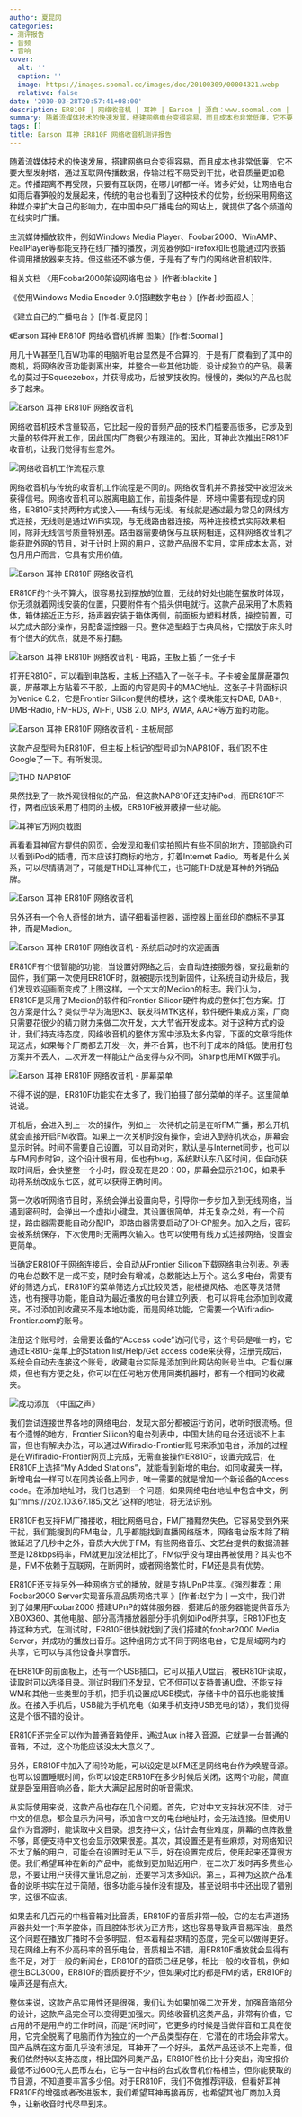 ```yaml
---
author: 夏昆冈
categories:
- 测评报告
- 音频
- 音响
cover:
  alt: ''
  caption: ''
  image: https://images.soomal.cc/images/doc/20100309/00004321.webp
  relative: false
date: '2010-03-28T20:57:41+08:00'
description: ER810F | 网络收音机 | 耳神 | Earson | 源自：www.soomal.com | 版权：原创 |  平均/总评分：08.40/42
summary: 随着流媒体技术的快速发展，搭建网络电台变得容易，而且成本也非常低廉，它不要大型发射塔，通过互联网传播数据，传输过程不易受到干扰，收音质量更加稳定。传播距离不再受限，只要有互联网，在哪儿听都一样。诸多好处，让网络电台如雨后春笋般的发展起来，传统的电台也看到了这种技术的优势，纷纷采用网络这种媒介来扩大自己的影响力
tags: []
title: Earson 耳神 ER810F 网络收音机测评报告
---
```


随着流媒体技术的快速发展，搭建网络电台变得容易，而且成本也非常低廉，它不要大型发射塔，通过互联网传播数据，传输过程不易受到干扰，收音质量更加稳定。传播距离不再受限，只要有互联网，在哪儿听都一样。诸多好处，让网络电台如雨后春笋般的发展起来，传统的电台也看到了这种技术的优势，纷纷采用网络这种媒介来扩大自己的影响力，在中国中央广播电台的网站上，就提供了各个频道的在线实时广播。



主流媒体播放软件，例如Windows Media Player、Foobar2000、WinAMP、RealPlayer等都能支持在线广播的播放，浏览器例如Firefox和IE也能通过内嵌插件调用播放器来支持。但这些还不够方便，于是有了专门的网络收音机软件。



相关文档
《用Foobar2000架设网络电台 》[作者:blackite ]

《使用Windows Media Encoder 9.0搭建数字电台 》[作者:炒面超人 ]

《建立自己的广播电台 》[作者:夏昆冈 ]

《Earson 耳神 ER810F 网络收音机拆解 图集》[作者:Soomal ]



用几十W甚至几百W功率的电脑听电台显然是不合算的，于是有厂商看到了其中的商机，将网络收音功能剥离出来，并整合一些其他功能，设计成独立的产品。最著名的莫过于Squeezebox，并获得成功，后被罗技收购。慢慢的，类似的产品也就多了起来。



![Earson 耳神 ER810F 网络收音机](https://images.soomal.cc/images/doc/20100309/00004318.webp)



网络收音机技术含量较高，它比起一般的音频产品的技术门槛要高很多，它涉及到大量的软件开发工作，因此国内厂商很少有跟进的。因此，耳神此次推出ER810F收音机，让我们觉得有些意外。



![网络收音机工作流程示意](https://images.soomal.cc/images/doc/20100327/00004723.webp)



网络收音机与传统的收音机工作流程是不同的。网络收音机并不靠接受中波短波来获得信号。网络收音机可以脱离电脑工作，前提条件是，环境中需要有现成的网络，ER810F支持两种方式接入――有线与无线。有线就是通过最为常见的网线方式连接，无线则是通过WiFi实现，与无线路由器连接，两种连接模式实际效果相同，除非无线信号质量特别差。路由器需要确保与互联网相连，这样网络收音机才能获取外网的节目，对于计时上网的用户，这款产品很不实用，实用成本太高，对包月用户而言，它具有实用价值。



![Earson 耳神 ER810F 网络收音机](https://images.soomal.cc/images/doc/20100309/00004321.webp)



ER810F的个头不算大，很容易找到摆放的位置，无线的好处也能在摆放时体现，你无须就着网线安装的位置，只要附件有个插头供电就行。这款产品采用了木质箱体，箱体接近正方形，扬声器安装于箱体两侧，前面板为塑料材质，操控前置，可以完成大部分操作，另配备遥控器一只。整体造型趋于古典风格，它摆放于床头时有个很大的优点，就是不易打翻。



![Earson 耳神 ER810F 网络收音机 - 电路，主板上插了一张子卡](https://images.soomal.cc/images/doc/20100309/00004329.webp)



打开ER810F，可以看到电路板，主板上还插入了一张子卡。子卡被金属屏蔽罩包裹，屏蔽罩上方贴着不干胶，上面的内容是网卡的MAC地址。这张子卡背面标识为Venice 6.2，它是Frontier Silicon提供的模块，这个模块能支持DAB, DAB+, DMB-Radio, FM-RDS, Wi-Fi, USB 2.0, 
MP3, WMA, AAC+等方面的功能。



![Earson 耳神 ER810F 网络收音机 - 主板局部](https://images.soomal.cc/images/doc/20100309/00004332.webp)



这款产品型号为ER810F，但主板上标记的型号却为NAP810F，我们忍不住Google了一下。有所发现。



![THD NAP810F](https://images.soomal.cc/images/doc/20100328/00004724.webp)



果然找到了一款外观很相似的产品，但这款NAP810F还支持iPod，而ER810F不行，两者应该采用了相同的主板，ER810F被屏蔽掉一些功能。



![耳神官方网页截图](https://images.soomal.cc/images/doc/20100328/00004725.webp)



再看看耳神官方提供的网页，会发现和我们实拍照片有些不同的地方，顶部隐约可以看到iPod的插槽，而本应该打商标的地方，打着Internet 
Radio。两者是什么关系，可以尽情猜测了，可能是THD让耳神代工，也可能THD就是耳神的外销品牌。



![Earson 耳神 ER810F 网络收音机](https://images.soomal.cc/images/doc/20100309/00004320.webp)



另外还有一个令人奇怪的地方，请仔细看遥控器，遥控器上面丝印的商标不是耳神，而是Medion。



![Earson 耳神 ER810F 网络收音机 - 系统启动时的欢迎画面](https://images.soomal.cc/images/doc/20100328/00004726.webp)



ER810F有个很智能的功能，当设置好网络之后，会自动连接服务器，查找最新的固件，我们第一次使用ER810F时，就被提示找到新固件，让系统自动升级后，我们发现欢迎画面变成了上图这样，一个大大的Medion的标志。我们认为，ER810F是采用了Medion的软件和Frontier Silicon硬件构成的整体打包方案。打包方案是什么？类似于华为海思K3、联发科MTK这样，软件硬件集成方案，厂商只需要花很少的精力财力来做二次开发，大大节省开发成本。对于这种方式的设计，我们持支持态度，网络收音机的整体方案中涉及太多内容，下面的文章将能体现这点，如果每个厂商都去开发一次，并不合算，也不利于成本的降低。使用打包方案并不丢人，二次开发一样能让产品变得与众不同，Sharp也用MTK做手机。



![Earson 耳神 ER810F 网络收音机 - 屏幕菜单](https://images.soomal.cc/images/doc/20100328/00004727.webp)



不得不说的是，ER810F功能实在太多了，我们拍摄了部分菜单的样子。这里简单说说。



开机后，会进入到上一次的操作，例如上一次待机之前是在听FM广播，那么开机就会直接开启FM收音。如果上一次关机时没有操作，会进入到待机状态，屏幕会显示时钟。时间不需要自己设置，可以自动对时，默认是与Internet同步，也可以与FM同步时钟，这个设计很有用，但也有bug，系统默认东八区时间，但自动获取时间后，会快整整一个小时，假设现在是20：00，屏幕会显示21:00，如果手动将系统改成东七区，就可以获得正确时间。



第一次收听网络节目时，系统会弹出设置向导，引导你一步步加入到无线网络，当遇到密码时，会弹出一个虚拟小键盘。其设置很简单，并无复杂之处，有一个前提，路由器需要能自动分配IP，即路由器需要启动了DHCP服务。加入之后，密码会被系统保存，下次使用时无需再次输入。也可以使用有线方式连接网络，设置会更简单。



当确定ER810F于网络连接后，会自动从Frontier Silicon下载网络电台列表。列表的电台总数不是一成不变，随时会有增减，总数能达上万个。这么多电台，需要有好的筛选方式，ER810F的菜单筛选方式比较灵活，能根据风格、地区等灵活筛选，也有搜寻功能，能自动为最近播放的电台建立列表，也可以将电台添加到收藏夹。不过添加到收藏夹不是本地功能，而是网络功能，它需要一个Wifiradio-Frontier.com的账号。



注册这个账号时，会需要设备的“Access code”访问代号，这个号码是唯一的，它通过ER810F菜单上的Station list/Help/Get access code来获得，注册完成后，系统会自动去连接这个账号，收藏电台实际是添加到此网站的账号当中。它看似麻烦，但也有方便之处，你可以在任何地方使用同类机器时，都有一个相同的收藏夹。



![成功添加 《中国之声》](https://images.soomal.cc/images/doc/20100328/00004728.webp)



我们尝试连接世界各地的网络电台，发现大部分都被运行访问，收听时很流畅。但有个遗憾的地方，Frontier Silicon的电台列表中，中国大陆的电台还远谈不上丰富，但也有解决办法，可以通过Wifiradio-Frontier账号来添加电台，添加的过程是在Wifiradio-Frontier网页上完成，无需直接操作ER810F，设置完成后，在ER810F上选择“My Added Stations”，就能看到新增的电台。如同收藏夹一样，新增电台一样可以在同类设备上同步，唯一需要的就是增加一个新设备的Access code。在添加地址时，我们也遇到一个问题，如果网络电台地址中包含中文，例如“mms://202.103.67.185/文艺”这样的地址，将无法识别。



ER810F也支持FM广播接收，相比网络电台，FM广播黯然失色，它容易受到外来干扰，我们能搜到的FM电台，几乎都能找到直播网络版本，网络电台版本除了稍微延迟了几秒中之外，音质大大优于FM，有些网络音乐、文艺台提供的数据流甚至是128kbps码率，FM就更加没法相比了。FM似乎没有理由再被使用？其实也不是，FM不依赖于互联网，在断网时，或者网络繁忙时，FM还是具有优势。



ER810F还支持另外一种网络方式的播放，就是支持UPnP共享。《强烈推荐：用Foobar2000 Server实现音乐高品质网络共享 》[作者:赵宇为 ]
一文中，我们讲到了如果用Foobar2000 搭建UPnP的媒体服务器，搭建后的服务器能提供音乐为XBOX360、其他电脑、部分高清播放器部分手机例如iPod所共享，ER810F也支持这种方式，在测试时，ER810F很快就找到了我们搭建的foobar2000 Media Server，并成功的播放出音乐。这种组网方式不同于网络电台，它是局域网内的共享，它可以与其他设备共享音乐。



在ER810F的前面板上，还有一个USB插口，它可以插入U盘后，被ER810F读取，读取时可以选择目录。测试时我们还发现，它不但可以支持普通U盘，还能支持WM和其他一些类型的手机，把手机设置成USB模式，存储卡中的音乐也能被播放。在接入手机后，USB能为手机充电（如果手机支持USB充电的话），我们觉得这是个很不错的设计。



ER810F还完全可以作为普通音箱使用，通过Aux in接入音源，它就是一台普通的音箱，不过，这个功能应该没太大意义了。



另外，ER810F中加入了闹铃功能，可以设定是以FM还是网络电台作为唤醒音源。也可以设置睡眠时间，你可以设定ER810F在多少时候后关闭，这两个功能，简直就是卧室用音响必备，能大大满足起居时的听音需求。



从实际使用来说，这款产品也存在几个问题。首先，它对中文支持状况不佳，对于中文的信息，都会显示为问号，添加含中文的电台地址时，会无法连接。但使用U盘作为音源时，能读取中文目录。想支持中文，估计会有些难度，屏幕的点阵数量不够，即便支持中文也会显示效果很差。其次，其设置还是有些麻烦，对网络知识不太了解的用户，可能会在设置时无从下手，好在设置完成后，使用起来还算很方便。我们希望耳神在新的产品中，能做到更加贴近用户，在二次开发时再多费些心思，不要让用户获得大量讯息之前，还要学习太多知识。第三，耳神为这款产品准备的说明书实在过于简陋，很多功能与操作没有提及，甚至说明书中还出现了错别字，这很不应该。



如果去和几百元的中档音箱对比音质，ER810F的音质非常一般，它的左右声道扬声器共处一个声学腔体，而且腔体形状为正方形，这也容易导致声音易浑浊，虽然这个问题在播放广播时不会多明显，但本着精益求精的态度，完全可以做得更好。现在网络上有不少高码率的音乐电台，音质相当不错，用ER810F播放就会显得有些不足，对于一般的新闻台，ER810F的音质已经足够，相比一般的收音机，例如德生BCL3000，ER810F的音质要好不少，但如果对比的都是FM的话，ER810F的噪声还是有点大。



整体来说，这款产品实用性还是很强，我们认为如果加强二次开发，加强音箱部分的设计，这款产品完全可以变得更加强大。网络收音机这类产品，非常有价值，它占用的不是用户的工作时间，而是“闲时间”，它更多的时候是当做伴音和工具在使用，它完全脱离了电脑而作为独立的一个产品类型存在，它潜在的市场会非常大。国产品牌在这方面几乎没有涉足，耳神开了一个好头，虽然产品还谈不上完善，但我们依然持以支持态度，相比国外同类产品，ER810F性价比十分突出，淘宝报价最低不过600元人民币左右，它与一台中档的台式收音机价格相当，但你能获取的节目源，不知道要丰富多少倍。对于ER810F，我们不做推荐评级，但看好耳神ER810F的增强或者改进版本，我们希望耳神再接再厉，也希望其他厂商加入竞争，让新收音时代尽早到来。